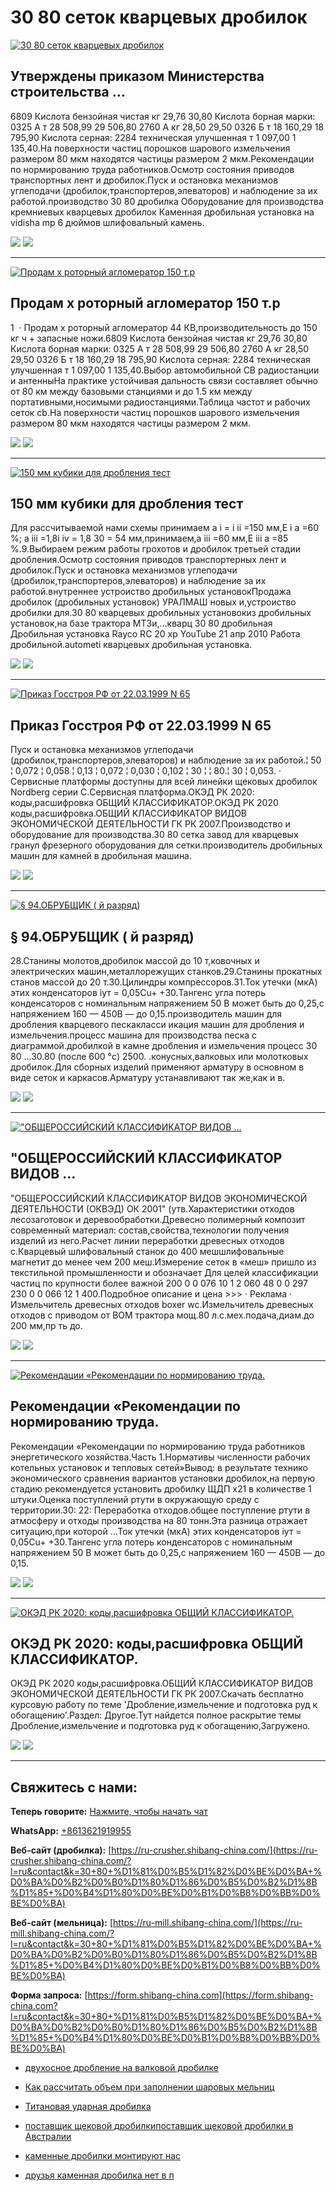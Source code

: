 # 30 80 сеток кварцевых дробилок

<a href="https://swt.shibang-china.com/?l=ru&img&k=30+80+%D1%81%D0%B5%D1%82%D0%BE%D0%BA+%D0%BA%D0%B2%D0%B0%D1%80%D1%86%D0%B5%D0%B2%D1%8B%D1%85+%D0%B4%D1%80%D0%BE%D0%B1%D0%B8%D0%BB%D0%BE%D0%BA" target="_blank">![30 80 сеток кварцевых дробилок](http://static.shibang-china.com/all-800x300/402.jpg)</a>

## Утверждены приказом Министерства строительства …
6809 Кислота бензойная чистая кг 29,76 30,80 Кислота борная марки: 0325 А т 28 508,99 29 506,80 2760 А кг 28,50 29,50 0326 Б т 18 160,29 18 795,90 Кислота серная: 2284 техническая улучшенная т 1 097,00 1 135,40.На поверхности частиц порошков шарового измельчения размером 80 мкм находятся частицы размером 2 мкм.Рекомендации по нормированию труда работников.Осмотр состояния приводов транспортных лент и дробилок.Пуск и остановка механизмов углеподачи (дробилок,транспортеров,элеваторов) и наблюдение за их работой.производство 30 80 дробилка Оборудование для производства кремниевых кварцевых дробилок Каменная дробильная установка на vidisha mp 6 дюймов шлифовальный камень.


<a href="https://whatsapp.shibangsoft.com/WhatsApp.php" target="_blank" title="WhatsApp">![](http://static.shibang-china.com/icon/whatsapp.png)</a> <a href="https://swt.shibang-china.com/?l=ru&icon&k=30+80+%D1%81%D0%B5%D1%82%D0%BE%D0%BA+%D0%BA%D0%B2%D0%B0%D1%80%D1%86%D0%B5%D0%B2%D1%8B%D1%85+%D0%B4%D1%80%D0%BE%D0%B1%D0%B8%D0%BB%D0%BE%D0%BA" target="_blank">![](http://static.shibang-china.com/icon/chat-ru.png)</a>

---

<a href="https://swt.shibang-china.com/?l=ru&img&k=30+80+%D1%81%D0%B5%D1%82%D0%BE%D0%BA+%D0%BA%D0%B2%D0%B0%D1%80%D1%86%D0%B5%D0%B2%D1%8B%D1%85+%D0%B4%D1%80%D0%BE%D0%B1%D0%B8%D0%BB%D0%BE%D0%BA" target="_blank">![Продам х роторный агломератор 150 т.р](http://static.shibang-china.com/all-800x300/942.jpg)</a>

## Продам х роторный агломератор 150 т.р
1 &nbsp;&#0183;&#32;Продам х роторный агломератор 44 КВ,производительность до 150 кг ч + запасные ножи.6809 Кислота бензойная чистая кг 29,76 30,80 Кислота борная марки: 0325 А т 28 508,99 29 506,80 2760 А кг 28,50 29,50 0326 Б т 18 160,29 18 795,90 Кислота серная: 2284 техническая улучшенная т 1 097,00 1 135,40.Выбор автомобильной CB радиостанции и антенныНа практике устойчивая дальность связи составляет обычно от 80 км между базовыми станциями и до 1.5 км между портативными,носимыми радиостанциями.Таблица частот и рабочих сеток cb.На поверхности частиц порошков шарового измельчения размером 80 мкм находятся частицы размером 2 мкм.


<a href="https://whatsapp.shibangsoft.com/WhatsApp.php" target="_blank" title="WhatsApp">![](http://static.shibang-china.com/icon/whatsapp.png)</a> <a href="https://swt.shibang-china.com/?l=ru&icon&k=30+80+%D1%81%D0%B5%D1%82%D0%BE%D0%BA+%D0%BA%D0%B2%D0%B0%D1%80%D1%86%D0%B5%D0%B2%D1%8B%D1%85+%D0%B4%D1%80%D0%BE%D0%B1%D0%B8%D0%BB%D0%BE%D0%BA" target="_blank">![](http://static.shibang-china.com/icon/chat-ru.png)</a>

---

<a href="https://swt.shibang-china.com/?l=ru&img&k=30+80+%D1%81%D0%B5%D1%82%D0%BE%D0%BA+%D0%BA%D0%B2%D0%B0%D1%80%D1%86%D0%B5%D0%B2%D1%8B%D1%85+%D0%B4%D1%80%D0%BE%D0%B1%D0%B8%D0%BB%D0%BE%D0%BA" target="_blank">![150 мм кубики для дробления тест](http://static.shibang-china.com/all-800x300/1182.jpg)</a>

## 150 мм кубики для дробления тест
Для рассчитываемой нами схемы принимаем а i = i ii =150 мм,Е i а =60 %; а iii =1,8i iv = 1,8 30 = 54 мм,принимаем,а iii =60 мм,Е iii а =85 %.9.Выбираем режим работы грохотов и дробилок третьей стадии дробления.Осмотр состояния приводов транспортерных лент и дробилок.Пуск и остановка механизмов углеподачи (дробилок,транспортеров,элеваторов) и наблюдение за их работой.внутреннее устроиство дробильных установокПродажа дробилок (дробильных установок) УРАЛМАШ новых и,устроиство дробилки для.30 80 кварцевых дробильных установокиз дробильных установок,на базе трактора МТЗи,…кварц 30 80 дробильная Дробильная установка Rayco RC 20 xp YouTube 21 апр 2010 Работа дробильной.autometi кварцевых дробильная установка.


<a href="https://whatsapp.shibangsoft.com/WhatsApp.php" target="_blank" title="WhatsApp">![](http://static.shibang-china.com/icon/whatsapp.png)</a> <a href="https://swt.shibang-china.com/?l=ru&icon&k=30+80+%D1%81%D0%B5%D1%82%D0%BE%D0%BA+%D0%BA%D0%B2%D0%B0%D1%80%D1%86%D0%B5%D0%B2%D1%8B%D1%85+%D0%B4%D1%80%D0%BE%D0%B1%D0%B8%D0%BB%D0%BE%D0%BA" target="_blank">![](http://static.shibang-china.com/icon/chat-ru.png)</a>

---

<a href="https://swt.shibang-china.com/?l=ru&img&k=30+80+%D1%81%D0%B5%D1%82%D0%BE%D0%BA+%D0%BA%D0%B2%D0%B0%D1%80%D1%86%D0%B5%D0%B2%D1%8B%D1%85+%D0%B4%D1%80%D0%BE%D0%B1%D0%B8%D0%BB%D0%BE%D0%BA" target="_blank">![Приказ Госстроя РФ от 22.03.1999 N 65](http://static.shibang-china.com/all-800x300/1199.jpg)</a>

## Приказ Госстроя РФ от 22.03.1999 N 65
Пуск и остановка механизмов углеподачи (дробилок,транспортеров,элеваторов) и наблюдение за их работой.&#166; 50 &#166; 0,072 &#166; 0,058 &#166; 0,13 &#166; 0,072 &#166; 0,030 &#166; 0,102 &#166; 30 &#166; &#166; 80.&#166; 30 &#166; 0,053.&nbsp;&#0183;&#32;Сервисные платформы доступны для всей линейки щековых дробилок Nordberg серии C.Сервисная платформа.ОКЭД РК 2020: коды,расшифровка ОБЩИЙ КЛАССИФИКАТОР.ОКЭД РК 2020 коды,расшифровка.ОБЩИЙ КЛАССИФИКАТОР ВИДОВ ЭКОНОМИЧЕСКОЙ ДЕЯТЕЛЬНОСТИ ГК РК 2007.Производство и оборудование для производства.30 80 сетка завод для кварцевых гранул фрезерного оборудования для сетки.производитель дробильных машин для камней в дробильная машина.


<a href="https://whatsapp.shibangsoft.com/WhatsApp.php" target="_blank" title="WhatsApp">![](http://static.shibang-china.com/icon/whatsapp.png)</a> <a href="https://swt.shibang-china.com/?l=ru&icon&k=30+80+%D1%81%D0%B5%D1%82%D0%BE%D0%BA+%D0%BA%D0%B2%D0%B0%D1%80%D1%86%D0%B5%D0%B2%D1%8B%D1%85+%D0%B4%D1%80%D0%BE%D0%B1%D0%B8%D0%BB%D0%BE%D0%BA" target="_blank">![](http://static.shibang-china.com/icon/chat-ru.png)</a>

---

<a href="https://swt.shibang-china.com/?l=ru&img&k=30+80+%D1%81%D0%B5%D1%82%D0%BE%D0%BA+%D0%BA%D0%B2%D0%B0%D1%80%D1%86%D0%B5%D0%B2%D1%8B%D1%85+%D0%B4%D1%80%D0%BE%D0%B1%D0%B8%D0%BB%D0%BE%D0%BA" target="_blank">![&#167; 94.ОБРУБЩИК ( й разряд)](http://static.shibang-china.com/all-800x300/1173.jpg)</a>

## &#167; 94.ОБРУБЩИК ( й разряд)
28.Станины молотов,дробилок массой до 10 т,ковочных и электрических машин,металлорежущих станков.29.Станины прокатных станов массой до 20 т.30.Цилиндры компрессоров.31.Ток утечки (мкА) этих конденсаторов iут = 0,05Сu+ +30.Тангенс угла потерь конденсаторов с номинальным напряже&#173;нием 50 В может быть до 0,25,с напряжением 160 — 450В — до 0,15.производитель машин для дробления кварцевого пескакласси икация машин для дробления и измельчения.процесс машина для производства песка с диаграммой.дробилкой в камне дробления и измельчения процесс 30 80 …30.80 (после 600 &#176;c) 2500. .конусных,валковых или молотковых дробилок.Для сборных изделий применяют арматуру в основном в виде сеток и каркасов.Арматуру устанавливают так же,как и в.


<a href="https://whatsapp.shibangsoft.com/WhatsApp.php" target="_blank" title="WhatsApp">![](http://static.shibang-china.com/icon/whatsapp.png)</a> <a href="https://swt.shibang-china.com/?l=ru&icon&k=30+80+%D1%81%D0%B5%D1%82%D0%BE%D0%BA+%D0%BA%D0%B2%D0%B0%D1%80%D1%86%D0%B5%D0%B2%D1%8B%D1%85+%D0%B4%D1%80%D0%BE%D0%B1%D0%B8%D0%BB%D0%BE%D0%BA" target="_blank">![](http://static.shibang-china.com/icon/chat-ru.png)</a>

---

<a href="https://swt.shibang-china.com/?l=ru&img&k=30+80+%D1%81%D0%B5%D1%82%D0%BE%D0%BA+%D0%BA%D0%B2%D0%B0%D1%80%D1%86%D0%B5%D0%B2%D1%8B%D1%85+%D0%B4%D1%80%D0%BE%D0%B1%D0%B8%D0%BB%D0%BE%D0%BA" target="_blank">![&quot;ОБЩЕРОССИЙСКИЙ КЛАССИФИКАТОР ВИДОВ …](http://static.shibang-china.com/all-800x300/1466.jpg)</a>

## &quot;ОБЩЕРОССИЙСКИЙ КЛАССИФИКАТОР ВИДОВ …
&quot;ОБЩЕРОССИЙСКИЙ КЛАССИФИКАТОР ВИДОВ ЭКОНОМИЧЕСКОЙ ДЕЯТЕЛЬНОСТИ (ОКВЭД) ОК 2001&quot; (утв.Характеристики отходов лесозаготовок и деревообработки.Древесно полимерный композит современный материал: состав,свойства,технологии получения изделий из него.Расчет линии переработки древесных отходов с.Кварцевый шлифовальный станок до 400 мешшлифовальные магнетит до менее чем 200 меш.Измерение сеток в &#171;меш&#187; пришло из текстильной промышленности и обозначает Для целей классификации частиц по крупности более важной 200 0 0 076 10 1 2 060 48 0 0 297 230 0 0 066 12 1 400.Подробное описание и цена &gt;&gt;&gt; &#183; Реклама &#183; Измельчитель древесных отходов boxer wc.Измельчитель древесных отходов с приводом от ВОМ трактора мощ.80 л.с.мех.подача,диам.до 200 мм,пр ть до.


<a href="https://whatsapp.shibangsoft.com/WhatsApp.php" target="_blank" title="WhatsApp">![](http://static.shibang-china.com/icon/whatsapp.png)</a> <a href="https://swt.shibang-china.com/?l=ru&icon&k=30+80+%D1%81%D0%B5%D1%82%D0%BE%D0%BA+%D0%BA%D0%B2%D0%B0%D1%80%D1%86%D0%B5%D0%B2%D1%8B%D1%85+%D0%B4%D1%80%D0%BE%D0%B1%D0%B8%D0%BB%D0%BE%D0%BA" target="_blank">![](http://static.shibang-china.com/icon/chat-ru.png)</a>

---

<a href="https://swt.shibang-china.com/?l=ru&img&k=30+80+%D1%81%D0%B5%D1%82%D0%BE%D0%BA+%D0%BA%D0%B2%D0%B0%D1%80%D1%86%D0%B5%D0%B2%D1%8B%D1%85+%D0%B4%D1%80%D0%BE%D0%B1%D0%B8%D0%BB%D0%BE%D0%BA" target="_blank">![Рекомендации &#171;Рекомендации по нормированию труда.](http://static.shibang-china.com/all-800x300/1313.jpg)</a>

## Рекомендации &#171;Рекомендации по нормированию труда.
Рекомендации &#171;Рекомендации по нормированию труда работников энергетического хозяйства.Часть 1.Нормативы численности рабочих котельных установок и тепловых сетей&#187;Вывод: в результате технико экономического сравнения вариантов установки дробилок,на первую стадию рекомендуется установить дробилку ЩДП x21 в количестве 1 штуки.Оценка поступлений ртути в окружающую среду с территории.30: 22: Переработка отходов.общее поступление ртути в атмосферу и отходы производства на 80 тонн.Эта разница отражает ситуацию,при которой …Ток утечки (мкА) этих конденсаторов iут = 0,05Сu+ +30.Тангенс угла потерь конденсаторов с номинальным напряже&#173;нием 50 В может быть до 0,25,с напряжением 160 — 450В — до 0,15.


<a href="https://whatsapp.shibangsoft.com/WhatsApp.php" target="_blank" title="WhatsApp">![](http://static.shibang-china.com/icon/whatsapp.png)</a> <a href="https://swt.shibang-china.com/?l=ru&icon&k=30+80+%D1%81%D0%B5%D1%82%D0%BE%D0%BA+%D0%BA%D0%B2%D0%B0%D1%80%D1%86%D0%B5%D0%B2%D1%8B%D1%85+%D0%B4%D1%80%D0%BE%D0%B1%D0%B8%D0%BB%D0%BE%D0%BA" target="_blank">![](http://static.shibang-china.com/icon/chat-ru.png)</a>

---

<a href="https://swt.shibang-china.com/?l=ru&img&k=30+80+%D1%81%D0%B5%D1%82%D0%BE%D0%BA+%D0%BA%D0%B2%D0%B0%D1%80%D1%86%D0%B5%D0%B2%D1%8B%D1%85+%D0%B4%D1%80%D0%BE%D0%B1%D0%B8%D0%BB%D0%BE%D0%BA" target="_blank">![ОКЭД РК 2020: коды,расшифровка ОБЩИЙ КЛАССИФИКАТОР.](http://static.shibang-china.com/all-800x300/1288.jpg)</a>

## ОКЭД РК 2020: коды,расшифровка ОБЩИЙ КЛАССИФИКАТОР.
ОКЭД РК 2020 коды,расшифровка.ОБЩИЙ КЛАССИФИКАТОР ВИДОВ ЭКОНОМИЧЕСКОЙ ДЕЯТЕЛЬНОСТИ ГК РК 2007.Скачать бесплатно курсовую работу по теме 'Дробление,измельчение и подготовка руд к обогащению'.Раздел: Другое.Тут найдется полное раскрытие темы Дробление,измельчение и подготовка руд к обогащению,Загружено.

<a href="https://whatsapp.shibangsoft.com/WhatsApp.php" target="_blank" title="WhatsApp">![](http://static.shibang-china.com/icon/whatsapp.png)</a> <a href="https://swt.shibang-china.com/?l=ru&icon&k=30+80+%D1%81%D0%B5%D1%82%D0%BE%D0%BA+%D0%BA%D0%B2%D0%B0%D1%80%D1%86%D0%B5%D0%B2%D1%8B%D1%85+%D0%B4%D1%80%D0%BE%D0%B1%D0%B8%D0%BB%D0%BE%D0%BA" target="_blank">![](http://static.shibang-china.com/icon/chat-ru.png)</a>

---
## Свяжитесь с нами:

**Теперь говорите:** [Нажмите, чтобы начать чат](https://swt.shibang-china.com?l=ru&contact&k=30+80+%D1%81%D0%B5%D1%82%D0%BE%D0%BA+%D0%BA%D0%B2%D0%B0%D1%80%D1%86%D0%B5%D0%B2%D1%8B%D1%85+%D0%B4%D1%80%D0%BE%D0%B1%D0%B8%D0%BB%D0%BE%D0%BA)

**WhatsApp:**  [+8613621919955](https://whatsapp.shibangsoft.com/WhatsApp.php)

**Веб-сайт (дробилка):** [https://ru-crusher.shibang-china.com/](https://ru-crusher.shibang-china.com/?l=ru&contact&k=30+80+%D1%81%D0%B5%D1%82%D0%BE%D0%BA+%D0%BA%D0%B2%D0%B0%D1%80%D1%86%D0%B5%D0%B2%D1%8B%D1%85+%D0%B4%D1%80%D0%BE%D0%B1%D0%B8%D0%BB%D0%BE%D0%BA)

**Веб-сайт (мельница):** [https://ru-mill.shibang-china.com/](https://ru-mill.shibang-china.com/?l=ru&contact&k=30+80+%D1%81%D0%B5%D1%82%D0%BE%D0%BA+%D0%BA%D0%B2%D0%B0%D1%80%D1%86%D0%B5%D0%B2%D1%8B%D1%85+%D0%B4%D1%80%D0%BE%D0%B1%D0%B8%D0%BB%D0%BE%D0%BA)

**Форма запроса:** [https://form.shibang-china.com](https://form.shibang-china.com?l=ru&contact&k=30+80+%D1%81%D0%B5%D1%82%D0%BE%D0%BA+%D0%BA%D0%B2%D0%B0%D1%80%D1%86%D0%B5%D0%B2%D1%8B%D1%85+%D0%B4%D1%80%D0%BE%D0%B1%D0%B8%D0%BB%D0%BE%D0%BA)

* [двухосное дробление на валковой дробилке](../123/%D0%B4%D0%B2%D1%83%D1%85%D0%BE%D1%81%D0%BD%D0%BE%D0%B5%20%D0%B4%D1%80%D0%BE%D0%B1%D0%BB%D0%B5%D0%BD%D0%B8%D0%B5%20%D0%BD%D0%B0%20%D0%B2%D0%B0%D0%BB%D0%BA%D0%BE%D0%B2%D0%BE%D0%B9%20%D0%B4%D1%80%D0%BE%D0%B1%D0%B8%D0%BB%D0%BA%D0%B5.md)

* [Как рассчитать объем при заполнении шаровых мельниц](../123/%D0%9A%D0%B0%D0%BA%20%D1%80%D0%B0%D1%81%D1%81%D1%87%D0%B8%D1%82%D0%B0%D1%82%D1%8C%20%D0%BE%D0%B1%D1%8A%D0%B5%D0%BC%20%D0%BF%D1%80%D0%B8%20%D0%B7%D0%B0%D0%BF%D0%BE%D0%BB%D0%BD%D0%B5%D0%BD%D0%B8%D0%B8%20%D1%88%D0%B0%D1%80%D0%BE%D0%B2%D1%8B%D1%85%20%D0%BC%D0%B5%D0%BB%D1%8C%D0%BD%D0%B8%D1%86.md)

* [Титановая ударная дробилка](../121/%D0%A2%D0%B8%D1%82%D0%B0%D0%BD%D0%BE%D0%B2%D0%B0%D1%8F%20%D1%83%D0%B4%D0%B0%D1%80%D0%BD%D0%B0%D1%8F%20%D0%B4%D1%80%D0%BE%D0%B1%D0%B8%D0%BB%D0%BA%D0%B0.md)

* [поставщик щековой дробилкипоставщик щековой дробилки в Австралии](../124/%D0%BF%D0%BE%D1%81%D1%82%D0%B0%D0%B2%D1%89%D0%B8%D0%BA%20%D1%89%D0%B5%D0%BA%D0%BE%D0%B2%D0%BE%D0%B9%20%D0%B4%D1%80%D0%BE%D0%B1%D0%B8%D0%BB%D0%BA%D0%B8%D0%BF%D0%BE%D1%81%D1%82%D0%B0%D0%B2%D1%89%D0%B8%D0%BA%20%D1%89%D0%B5%D0%BA%D0%BE%D0%B2%D0%BE%D0%B9%20%D0%B4%D1%80%D0%BE%D0%B1%D0%B8%D0%BB%D0%BA%D0%B8%20%D0%B2%20%D0%90%D0%B2%D1%81%D1%82%D1%80%D0%B0%D0%BB%D0%B8%D0%B8.md)

* [каменные дробилки монтируют нас](../125/%D0%BA%D0%B0%D0%BC%D0%B5%D0%BD%D0%BD%D1%8B%D0%B5%20%D0%B4%D1%80%D0%BE%D0%B1%D0%B8%D0%BB%D0%BA%D0%B8%20%D0%BC%D0%BE%D0%BD%D1%82%D0%B8%D1%80%D1%83%D1%8E%D1%82%20%D0%BD%D0%B0%D1%81.md)

* [друзья каменная дробилка нет в п](../125/%D0%B4%D1%80%D1%83%D0%B7%D1%8C%D1%8F%20%D0%BA%D0%B0%D0%BC%D0%B5%D0%BD%D0%BD%D0%B0%D1%8F%20%D0%B4%D1%80%D0%BE%D0%B1%D0%B8%D0%BB%D0%BA%D0%B0%20%D0%BD%D0%B5%D1%82%20%D0%B2%20%D0%BF.md)